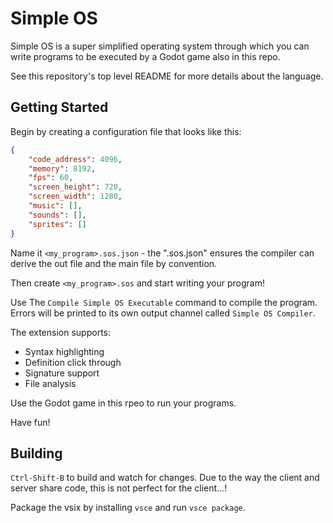 # Simple OS

Simple OS is a super simplified operating system through
which you can write programs to be executed by a Godot game
also in this repo.

See this repository's top level README for more details
about the language.

## Getting Started

Begin by creating a configuration file that looks like this:
```json
{
    "code_address": 4096,
    "memory": 8192,
    "fps": 60,
    "screen_height": 720,
    "screen_width": 1280,
    "music": [],
    "sounds": [],
    "sprites": []
}
```
Name it `<my_program>.sos.json` - the ".sos.json" ensures
the compiler can derive the out file and the main file
by convention.

Then create `<my_program>.sos` and start writing your program!

Use The `Compile Simple OS Executable` command to compile
the program. Errors will be printed to its own output
channel called `Simple OS Compiler`.

The extension supports:

* Syntax highlighting
* Definition click through
* Signature support
* File analysis

Use the Godot game in this rpeo to run your programs.

Have fun!

## Building

`Ctrl-Shift-B` to build and watch for changes. Due to the way
the client and server share code, this is not perfect
for the client...!

Package the vsix by installing `vsce` and run `vsce package`.
